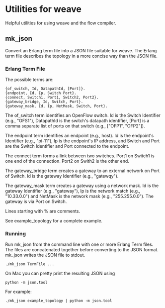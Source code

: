 # Utilities for weave

Helpful utilities for using weave and the flow compiler.

## mk_json

Convert an Erlang term file into a JSON file suitable for weave.  The Erlang
term file describes the topology in a more concise way than the JSON file.

### Erlang Term File
The possible terms are:

```
{of_switch, Id, DatapathId, [Port]}.
{endpoint, Id, Ip, Switch Port}.
{connect, Switch1, Port1, Switch2, Port2}.
{gateway_bridge, Id, Switch, Port}.
{gateway_mask, Id, Ip, NetMask, Switch, Port}.
```

The of_switch term identifies an OpenFlow switch. Id is the Switch
Identifier (e.g., "OFS1"), DatapathId is the switch's datapath
identifier, [Port] is a comma separate list of ports on that switch
(e.g., ["OFP1", "OFP2"]).

The endpoint term identifies an endpoint (e.g., host).  Id is the
endpoint's Identifier (e.g., "pi-11"), Ip is the endpoint's IP
address, and Switch and Port are the Switch Identifier and Port
connected to the endpoint.

The connect term forms a link between two switches.  Port1 on Switch1
is one end of the connection.  Port2 on Swith2 is the other end.

The gateway_bridge term creates a gateway to an external network
on Port of Switch.  Id is the gateway Identifier (e.g., "gatewqy").

The gateway_mask term creates a gateway using a network mask.  Id
is the gateway Identifier (e.g., "gateway"), Ip is the network
match (e.g., "10.33.0.0") and NetMask is the network mask
(e.g., "255.255.0.0").  The gateway is via Port on Switch.

Lines starting with % are comments.

See example_topology for a complete example.

### Running
Run mk_json from the command line with one or more Erlang Term files.
The files are concatenated together before converting to the JSON format.
mk_json writes the JSON file to stdout.

```
./mk_json TermFile ...
```

On Mac you can pretty print the resulting JSON using

```
python -m json.tool
```

For example:

```
./mk_json example_topology | python -m json.tool
```
